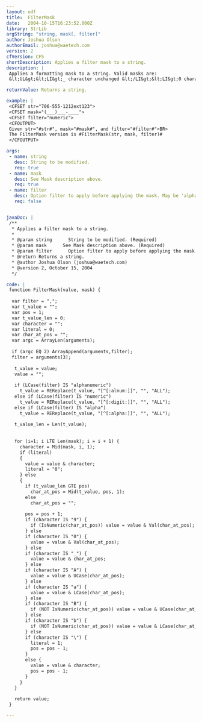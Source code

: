 ```yaml
---
layout: udf
title:  FilterMask
date:   2004-10-15T16:23:52.000Z
library: StrLib
argString: "string, mask[, filter]"
author: Joshua Olson
authorEmail: joshua@waetech.com
version: 2
cfVersion: CF5
shortDescription: Applies a filter mask to a string.
description: |
 Applies a formatting mask to a string. Valid masks are:
 &lt;UL&gt;&lt;LI&gt;_ character unchanged &lt;/LI&gt;&lt;LI&gt;0 character is unchanged for numerics and forced to zero for all others &lt;/LI&gt;&lt;LI&gt;9 character is unchanged for numerics and forced to empty for all others &lt;/LI&gt;&lt;LI&gt;a character is forced to lower case, all others are left as is &lt;/LI&gt;&lt;LI&gt;A character is forced to upper case, all others are left as is &lt;/LI&gt;&lt;LI&gt;b character is forced to lower case, numerics are forces to empty &lt;/LI&gt;&lt;LI&gt;B character is forced to upper case, numerics are forces to empty &lt;/LI&gt;&lt;LI&gt;\ following character is literal &lt;/LI&gt;&lt;/UL&gt;

returnValue: Returns a string.

example: |
 <CFSET str="706-555-1212ext123">
 <CFSET mask="(___)___-____">
 <CFSET filter="numeric">
 <CFOUTPUT>
 Given str="#str#", mask="#mask#", and filter="#filter#"<BR>
 The FilterMask version is #FilterMask(str, mask, filter)#
 </CFOUTPUT>

args:
 - name: string
   desc: String to be modified.
   req: true
 - name: mask
   desc: See Mask description above.
   req: true
 - name: filter
   desc: Option filter to apply before applying the mask. May be 'alpha', 'numeric', or 'alphanumeric'. Any characters not within the set specified are removed from the input before the mask is applied.
   req: false


javaDoc: |
 /**
  * Applies a filter mask to a string.
  * 
  * @param string      String to be modified. (Required)
  * @param mask      See Mask description above. (Required)
  * @param filter      Option filter to apply before applying the mask. May be 'alpha', 'numeric', or 'alphanumeric'. Any characters not within the set specified are removed from the input before the mask is applied. (Optional)
  * @return Returns a string. 
  * @author Joshua Olson (joshua@waetech.com) 
  * @version 2, October 15, 2004 
  */

code: |
 function FilterMask(value, mask) {
 
  var filter = ",";
  var t_value = "";
  var pos = 1;
  var t_value_len = 0;
  var character = "";
  var literal = 0;
  var char_at_pos = "";
  var argc = ArrayLen(arguments);
  
  if (argc EQ 2) ArrayAppend(arguments,filter);
  filter = arguments[3];
 
   t_value = value;
   value = "";
 
   if (LCase(filter) IS "alphanumeric")
     t_value = REReplace(t_value, "[^[:alnum:]]", "", "ALL");
   else if (LCase(filter) IS "numeric")
     t_value = REReplace(t_value, "[^[:digit:]]", "", "ALL");
   else if (LCase(filter) IS "alpha")
     t_value = REReplace(t_value, "[^[:alpha:]]", "", "ALL");
 
   t_value_len = Len(t_value);
 
   
   for (i=1; i LTE Len(mask); i = i + 1) {
     character = Mid(mask, i, 1);
     if (literal)
     {
       value = value & character;
       literal = "0";
     } else
     {
       if (t_value_len GTE pos)
         char_at_pos = Mid(t_value, pos, 1);
       else
         char_at_pos = "";
       
       pos = pos + 1;
       if (character IS "9") {
         if (IsNumeric(char_at_pos)) value = value & Val(char_at_pos);
       } else
       if (character IS "0") {
         value = value & Val(char_at_pos);
       } else
       if (character IS "_") {
         value = value & char_at_pos;
       } else
       if (character IS "A") {
         value = value & UCase(char_at_pos);
       } else
       if (character IS "a") {
         value = value & LCase(char_at_pos);
       } else
       if (character IS "B") {
         if (NOT IsNumeric(char_at_pos)) value = value & UCase(char_at_pos);
       } else
       if (character IS "b") {
         if (NOT IsNumeric(char_at_pos)) value = value & LCase(char_at_pos);
       } else
       if (character IS "\") {
         literal = 1;
         pos = pos - 1;
       }
       else {
         value = value & character;
         pos = pos - 1;
       }
     }
   }
   
   return value;
 }

---
```


